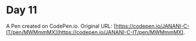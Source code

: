 # Day 11

A Pen created on CodePen.io. Original URL: [https://codepen.io/JANANI-C-IT/pen/MWMmmMX](https://codepen.io/JANANI-C-IT/pen/MWMmmMX).

